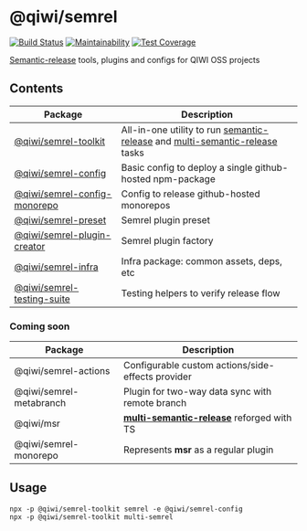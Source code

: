 # @qiwi/semrel
[![Build Status](https://travis-ci.com/qiwi/semantic-release-toolkit.svg?branch=master)](https://travis-ci.com/qiwi/semantic-release-toolkit)
[![Maintainability](https://api.codeclimate.com/v1/badges/202e9bc2e0d5ed528ed0/maintainability)](https://codeclimate.com/github/qiwi/semantic-release-toolkit/maintainability)
[![Test Coverage](https://api.codeclimate.com/v1/badges/202e9bc2e0d5ed528ed0/test_coverage)](https://codeclimate.com/github/qiwi/semantic-release-toolkit/test_coverage)

[Semantic-release](https://github.com/semantic-release/semantic-release) tools, plugins and configs for QIWI OSS projects

## Contents
|Package | Description
|---|---|
|[@qiwi/semrel-toolkit](./packages/toolkit/README.md)| All-in-one utility to run [semantic-release](https://github.com/semantic-release/semantic-release) and [multi-semantic-release](https://github.com/qiwi/multi-semantic-release) tasks
|[@qiwi/semrel-config](./packages/config/README.md)| Basic config to deploy a single github-hosted npm-package
|[@qiwi/semrel-config-monorepo](./packages/config/README.md)| Config to release github-hosted monorepos
|[@qiwi/semrel-preset](./packages/preset/README.md)| Semrel plugin preset
|[@qiwi/semrel-plugin-creator](./packages/plugin-creator/README.md)| Semrel plugin factory
|[@qiwi/semrel-infra](./packages/infra/README.md)| Infra package: common assets, deps, etc
|[@qiwi/semrel-testing-suite](./packages/testing-suite/README.md) | Testing helpers to verify release flow

### Coming soon
|Package | Description
|---|---|
|@qiwi/semrel-actions | Configurable custom actions/side-effects provider
|@qiwi/semrel-metabranch | Plugin for two-way data sync with remote branch
|@qiwi/msr | **[multi-semantic-release](https://github.com/qiwi/multi-semantic-release)** reforged with TS
|@qiwi/semrel-monorepo | Represents **msr** as a regular plugin

## Usage
```shell script
npx -p @qiwi/semrel-toolkit semrel -e @qiwi/semrel-config
npx -p @qiwi/semrel-toolkit multi-semrel
```
